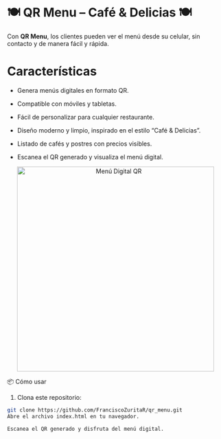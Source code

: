 # 🍽️ QR Menu – Café & Delicias 🍽️
Con **QR Menu**, los clientes pueden ver el menú desde su celular, sin contacto y de manera fácil y rápida.

#  Características

- Genera menús digitales en formato QR.
- Compatible con móviles y tabletas.
- Fácil de personalizar para cualquier restaurante.
- Diseño moderno y limpio, inspirado en el estilo “Café & Delicias”.
- Listado de cafés y postres con precios visibles.

- Escanea el QR generado y visualiza el menú digital.
<div align="center">
  <img width="459" height="477" alt="Menú Digital QR" src="https://github.com/user-attachments/assets/ce83f3f8-6e9e-47c5-98d0-03370f2e221a"/>
</div>

📦 Cómo usar

1. Clona este repositorio:

```bash
git clone https://github.com/FranciscoZuritaR/qr_menu.git
Abre el archivo index.html en tu navegador.

Escanea el QR generado y disfruta del menú digital.



